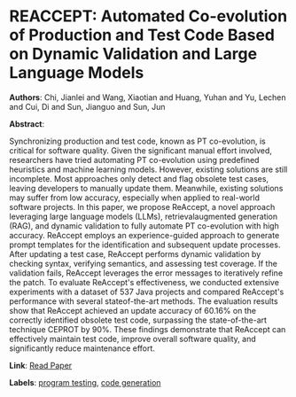 # REACCEPT: Automated Co-evolution of Production and Test Code Based on Dynamic Validation and Large Language Models

**Authors**: Chi, Jianlei and Wang, Xiaotian and Huang, Yuhan and Yu, Lechen and Cui, Di and Sun, Jianguo and Sun, Jun

**Abstract**:

Synchronizing production and test code, known as PT co-evolution, is critical for software quality. Given the significant manual effort involved, researchers have tried automating PT co-evolution using predefined heuristics and machine learning models. However, existing solutions are still incomplete. Most approaches only detect and flag obsolete test cases, leaving developers to manually update them. Meanwhile, existing solutions may suffer from low accuracy, especially when applied to real-world software projects.   In this paper, we propose ReAccept, a novel approach leveraging large language models (LLMs), retrievalaugmented generation (RAG), and dynamic validation to fully automate PT co-evolution with high accuracy. ReAccept employs an experience-guided approach to generate prompt templates for the identification and subsequent update processes. After updating a test case, ReAccept performs dynamic validation by checking syntax, verifying semantics, and assessing test coverage. If the validation fails, ReAccept leverages the error messages to iteratively refine the patch. To evaluate ReAccept's effectiveness, we conducted extensive experiments with a dataset of 537 Java projects and compared ReAccept's performance with several stateof-the-art methods. The evaluation results show that ReAccept achieved an update accuracy of 60.16\% on the correctly identified obsolete test code, surpassing the state-of-the-art technique CEPROT by 90\%. These findings demonstrate that ReAccept can effectively maintain test code, improve overall software quality, and significantly reduce maintenance effort.

**Link**: [Read Paper](https://doi.org/10.1145/3728930)

**Labels**: [program testing](../../labels/program_testing.md), [code generation](../../labels/code_generation.md)
